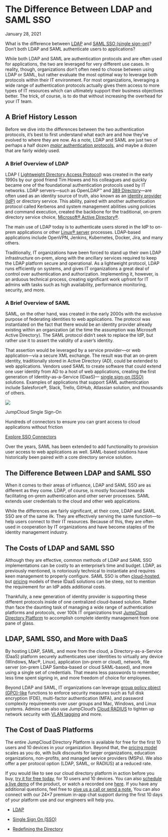 # The Difference Between LDAP and SAML SSO

January 28, 2021

What is the difference between [LDAP](http://jumpcloud.com/blog/what-is-ldap) and [SAML SSO (single sign-on)](http://jumpcloud.com/blog/saml-single-sign-sso)? Don’t both LDAP and SAML authenticate users to applications?

While both LDAP and SAML are authentication protocols and are often used for applications, the two are leveraged for very different use cases. In reality, though, organizations don’t often need to choose between using LDAP or SAML, but rather evaluate the most optimal way to leverage both protocols within their IT environment. For most organizations, leveraging a wide range of authentication protocols actually gives them access to more types of IT resources which can ultimately support their business objectives better. The trick, of course, is to do that without increasing the overhead for your IT team.

## A Brief History Lesson

Before we dive into the differences between the two authentication protocols, it’s best to first understand what each are and how they’ve evolved to where they are now. As a note, LDAP and SAML are just two of perhaps a half dozen [_major_ authentication protocols](https://jumpcloud.com/blog/protocols-using-identity-management), and maybe a dozen that are fairly widely used.

### A Brief Overview of LDAP

LDAP ( [Lightweight Directory Access Protocol](https://jumpcloud.com/blog/sso-ldap-integration/)) was created in the early 1990s by our good friend Tim Howes and his colleagues and quickly became one of the foundational authentication protocols used by IT networks. LDAP servers—such as OpenLDAP™ and [389 Directory](https://jumpcloud.com/blog/red-hat-directory-saas/)—are often used as an identity source of truth, also known as an [identity provider (IdP)](https://jumpcloud.com/blog/identity-provider-idp) or directory service. This ability, paired with another authentication protocol called Kerberos and system management abilities using policies and command execution, created the backbone for the traditional, on-prem directory service choice, [Microsoft® Active Directory®](https://jumpcloud.com/blog/what-is-active-directory-anyway/).

The main use of LDAP today is to authenticate users stored in the IdP to on-prem applications or other [Linux® server](https://jumpcloud.com/blog/linux-ldap-server/) processes. LDAP-based applications include OpenVPN, Jenkins, Kubernetes, Docker, Jira, and many others.

Traditionally, IT organizations have been forced to stand up their own LDAP infrastructure on-prem, along with the ancillary services required to keep the LDAP platform secure and operational. As a lightweight protocol, LDAP runs efficiently on systems, and gives IT organizations a great deal of control over authentication and authorization. Implementing it, however, is an arduous technical process, creating significant work upfront for IT admins with tasks such as high availability, performance monitoring, security, and more.

### A Brief Overview of SAML

SAML, on the other hand, was created in the early 2000s with the exclusive purpose of federating identities to web applications. The protocol was instantiated on the fact that there would be an identity provider already existing within an organization (at the time the assumption was Microsoft Active Directory). The SAML protocol didn’t seek to replace the IdP, but rather use it to assert the validity of a user’s identity.

That assertion would be leveraged by a service provider—or web application—via a secure XML exchange. The result was that an on-prem identity, traditionally stored in Active Directory (AD), could be extended to web applications. Vendors used SAML to create software that could extend one user identity from AD to a host of web applications, creating the first generation of Identity-as-a-Service (IDaaS)— [single sign-on (SSO)](https://jumpcloud.com/blog/what-is-single-sign-on) solutions. Examples of applications that support SAML authentication include Salesforce®, Slack, Trello, GitHub, Atlassian solution, and thousands of others.

![](https://jumpcloud.com//wp-content/uploads/2021/01/Hyper-Secure-with-SSO-MFA-aspect-ratio-160x110-1.png)

JumpCloud Single Sign-On

Hundreds of connectors to ensure you can grant access to cloud applications without friction

[Explore SSO Connectors](https://jumpcloud.com/sso-connectors)

Over the years, SAML has been extended to add functionality to provision user access to web applications as well. SAML-based solutions have historically been paired with a core directory service solution.

## The Difference Between LDAP and SAML SSO

When it comes to their areas of influence, LDAP and SAML SSO are as different as they come. LDAP, of course, is mostly focused towards facilitating on-prem authentication and other server processes. SAML extends user credentials to the cloud and other web applications.

While the differences are fairly significant, at their core, LDAP and SAML SSO are of the same ilk. They are effectively serving the same function—to help users connect to their IT resources. Because of this, they are often used in cooperation by IT organizations and have become staples of the identity management industry.

## The Costs of LDAP and SAML SSO

Although they are effective, common methods of LDAP and SAML SSO implementations can be costly to an enterprise’s time and budget. LDAP, as previously mentioned, is notoriously technical to instantiate and requires keen management to properly configure. SAML SSO is often [cloud-hosted](https://jumpcloud.com/blog/hosted-true-sso-single-sign/), but [pricing](https://jumpcloud.com/blog/okta-pricing/) models of these IDaaS solutions can be steep, not to mention the requirement for an IdP adds additional costs.

Thankfully, a new generation of identity provider is supporting these different protocols inside of one centralized cloud-based solution. Rather than face the daunting task of managing a wide range of authentication platforms and protocols, over 100k IT organizations trust [JumpCloud Directory Platform](https://jumpcloud.com/platform/) to accomplish complete identity management from one pane of glass.

## LDAP, SAML SSO, and More with DaaS

By hosting LDAP, SAML, and more from the cloud, a Directory-as-a-Service (DaaS) platform securely authenticates user identities to virtually any device (Windows, Mac®, Linux), application (on-prem or cloud), network, file server (on-prem LDAP Samba-based or cloud SAML-based), and more using a single set of credentials. That means less passwords to remember, less time spent signing in, and more freedom of choice for employees.

Beyond LDAP and SAML, IT organizations can leverage [group policy object (GPO)-like](https://jumpcloud.com/resources/cross-platform-gpo-like-capabilities/) functions to enforce security measures such as full disk encryption (FDE), multi-factor authentication (MFA), and password complexity requirements over user groups and Mac, Windows, and Linux systems. Admins can also use JumpCloud’s [Cloud RADIUS](https://jumpcloud.com/platform/cloud-radius) to tighten up network security with [VLAN tagging](https://jumpcloud.com/blog/what-is-vlan-tagging/) and more.

## The Cost of DaaS Platforms

The entire JumpCloud Directory Platform is available for free for the first 10 users and 10 devices in your organization. Beyond that, the [pricing model](https://jumpcloud.com/pricing/) scales as you do, with bulk discounts for larger organizations, education organizations, non-profits, and managed service providers (MSPs). We also offer a per protocol option (LDAP, SAML, or RADIUS) at a reduced rate.

If you would like to see our cloud directory platform in action before you buy, [try it for free today](https://jumpcloud.com/signup/), for 10 users and 10 devices. You can also [schedule a live demo](https://jumpcloud.com/demo/) of the product, or watch a recorded one [here](https://jumpcloud.com/demo). If you have any additional questions, feel free to [give us a call or send a note.](https://jumpcloud.com/contact/) You can also connect with our 24×7 premium in-app chat support during the first 10 days of your platform use and our engineers will help you.

- [LDAP](http://jumpcloud.com/blog/search?topics=ldap)
- [Single Sign On (SSO)](http://jumpcloud.com/blog/search?topics=single-sign-on-sso)

- [Redefining the Directory](http://jumpcloud.com/blog/search?collections=redefining-the-directory)
